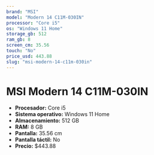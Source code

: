 ```yaml
---
brand: "MSI"
model: "Modern 14 C11M-030IN"
processor: "Core i5"
os: "Windows 11 Home"
storage_gb: 512
ram_gb: 8
screen_cm: 35.56
touch: "No"
price_usd: 443.88
slug: "msi-modern-14-c11m-030in"
---
```


# MSI Modern 14 C11M-030IN

- **Procesador:** Core i5
- **Sistema operativo:** Windows 11 Home
- **Almacenamiento:** 512 GB
- **RAM:** 8 GB
- **Pantalla:** 35.56 cm
- **Pantalla táctil:** No
- **Precio:** $443.88

